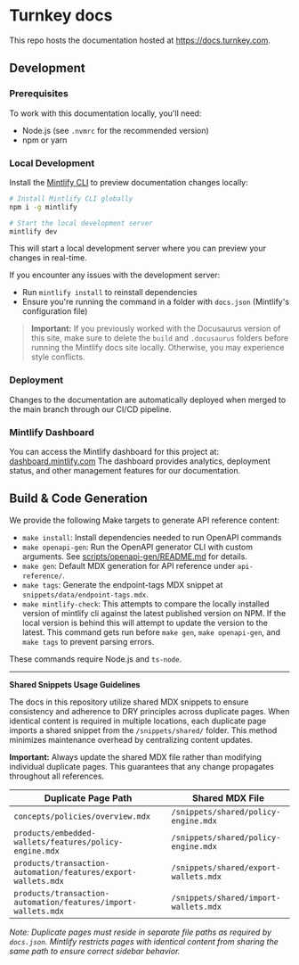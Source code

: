 # Turnkey docs

This repo hosts the documentation hosted at https://docs.turnkey.com.

## Development

### Prerequisites

To work with this documentation locally, you'll need:

- Node.js (see `.nvmrc` for the recommended version)
- npm or yarn

### Local Development

Install the [Mintlify CLI](https://www.npmjs.com/package/mintlify) to preview documentation changes locally:

```sh
# Install Mintlify CLI globally
npm i -g mintlify

# Start the local development server
mintlify dev
```

This will start a local development server where you can preview your changes in real-time.

If you encounter any issues with the development server:

- Run `mintlify install` to reinstall dependencies
- Ensure you're running the command in a folder with `docs.json` (Mintlify's configuration file)

> **Important:** If you previously worked with the Docusaurus version of this site, make sure to delete the `build` and `.docusaurus` folders before running the Mintlify docs site locally. Otherwise, you may experience style conflicts.

### Deployment

Changes to the documentation are automatically deployed when merged to the main branch through our CI/CD pipeline.

### Mintlify Dashboard

You can access the Mintlify dashboard for this project at:
[dashboard.mintlify.com](https://dashboard.mintlify.com/turnkey-0e7c1f5b/turnkey-0e7c1f5b)
The dashboard provides analytics, deployment status, and other management features for our documentation.

## Build & Code Generation

We provide the following Make targets to generate API reference content:

- `make install`: Install dependencies needed to run OpenAPI commands
- `make openapi-gen`: Run the OpenAPI generator CLI with custom arguments. See [scripts/openapi-gen/README.md](scripts/openapi-gen/README.md) for details.
- `make gen`: Default MDX generation for API reference under `api-reference/`.
- `make tags`: Generate the endpoint-tags MDX snippet at `snippets/data/endpoint-tags.mdx`.
- `make mintlify-check`: This attempts to compare the locally installed version of mintlify cli against the latest published version on NPM. If the local version is behind this will attempt to update the version to the latest. This command gets run before `make gen`, `make openapi-gen`, and `make tags` to prevent parsing errors.

These commands require Node.js and `ts-node`.

---

**Shared Snippets Usage Guidelines**

The docs in this repository utilize shared MDX snippets to ensure consistency and adherence to DRY principles across duplicate pages. When identical content is required in multiple locations, each duplicate page imports a shared snippet from the `/snippets/shared/` folder. This method minimizes maintenance overhead by centralizing content updates.

**Important:** Always update the shared MDX file rather than modifying individual duplicate pages. This guarantees that any change propagates throughout all references.

| Duplicate Page Path                                           | Shared MDX File                       |
| ------------------------------------------------------------- | ------------------------------------- |
| `concepts/policies/overview.mdx`                              | `/snippets/shared/policy-engine.mdx`  |
| `products/embedded-wallets/features/policy-engine.mdx`        | `/snippets/shared/policy-engine.mdx`  |
| `products/transaction-automation/features/export-wallets.mdx` | `/snippets/shared/export-wallets.mdx` |
| `products/transaction-automation/features/import-wallets.mdx` | `/snippets/shared/import-wallets.mdx` |

_Note: Duplicate pages must reside in separate file paths as required by `docs.json`. Mintlify restricts pages with identical content from sharing the same path to ensure correct sidebar behavior._

